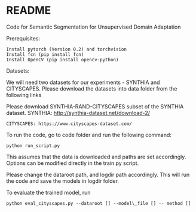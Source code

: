 # README #

Code for Semantic Segmentation for Unsupervised Domain Adaptation

Prerequisites:

	Install pytorch (Version 0.2) and torchvision
	Install fcn (pip install fcn)
	Install OpenCV (pip install opencv-python)

Datasets:

We will need two datasets for our experiments - SYNTHIA and CITYSCAPES. Please download the datasets into data folder from the following links

Please download SYNTHIA-RAND-CITYSCAPES subset of the SYNTHIA dataset.
	SYNTHIA: http://synthia-dataset.net/download-2/

	CITYSCAPES: https://www.cityscapes-dataset.com/

To run the code, go to code folder and run the following command:

	python run_script.py

This assumes that the data is downloaded and paths are set accordingly. Options can be modified directly in the train.py script.

Please change the dataroot path, and logdir path accordingly. This will run the code and save the models in logdir folder. 

To evaluate the trained model, run 

	python eval_cityscapes.py --dataroot [] --model\_file [] -- method []
